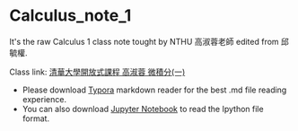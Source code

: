 # Calculus_note_1

It's the raw Calculus 1 class note tought by NTHU 高淑蓉老師 edited from 邱毓權. 

Class link: [清華大學開放式課程 高淑蓉 微積分(一)](http://ocw.nthu.edu.tw/ocw/index.php?page=course&cid=7)

- Please download [Typora](https://typora.io/) markdown reader for the best .md file reading experience.
- You can also download [Jupyter Notebook](http://jupyter.org/) to read the Ipython file format.


